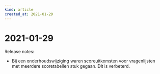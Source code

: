 ```yaml
---
kind: article
created_at: 2021-01-29
---
```


# 2021-01-29

Release notes:

* Bij een onderhoudswijziging waren scoreuitkomsten voor vragenlijsten met meerdere scoretabellen stuk gegaan. Dit is verbeterd.
